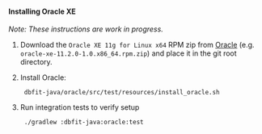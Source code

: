 #### Installing Oracle XE

*Note: These instructions are work in progress.*

1. Download the `Oracle XE 11g for Linux x64` RPM zip from
   [Oracle](http://www.oracle.com/technetwork/database/database-technologies/express-edition/overview/index.html)
   (e.g. `oracle-xe-11.2.0-1.0.x86_64.rpm.zip`) and place it in the git root directory.

2. Install Oracle:

        dbfit-java/oracle/src/test/resources/install_oracle.sh

3. Run integration tests to verify setup

        ./gradlew :dbfit-java:oracle:test

